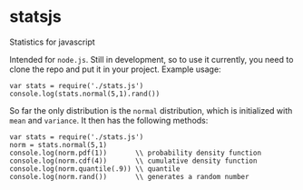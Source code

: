 # statsjs
Statistics for javascript

Intended for `node.js`. Still in development, so to use it currently, you need to clone the repo and put it in your project. Example usage:

    var stats = require('./stats.js')
    console.log(stats.normal(5,1).rand())
    
So far the only distribution is the `normal` distribution, which is initialized with `mean` and `variance`. It then has the following methods:
    
    var stats = require('./stats.js')
    norm = stats.normal(5,1)
    console.log(norm.pdf(1))       \\ probability density function
    console.log(norm.cdf(4))       \\ cumulative density function
    console.log(norm.quantile(.9)) \\ quantile
    console.log(norm.rand())       \\ generates a random number
    
